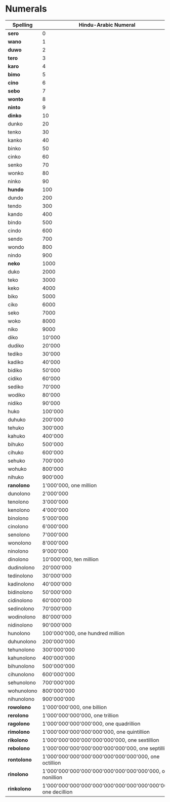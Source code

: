 # Numerals

| Spelling | Hindu-Arabic Numeral |
|----------|----------------------|
| **sero** | 0 |
| **wano** | 1 |
| **duwo** | 2 |
| **tero** | 3 |
| **karo** | 4 |
| **bimo** | 5 |
| **cino** | 6 |
| **sebo** | 7 |
| **wonto** | 8 |
| **ninto** | 9 |
| **dinko** | 10 |
| dunko | 20 |
| tenko | 30 |
| kanko | 40 |
| binko | 50 |
| cinko | 60 |
| senko | 70 |
| wonko | 80 |
| ninko | 90 |
| **hundo** | 100 |
| dundo | 200 |
| tendo | 300 |
| kando | 400 |
| bindo | 500 |
| cindo | 600 |
| sendo | 700 |
| wondo | 800 |
| nindo | 900 |
| **neko** | 1000 |
| duko | 2000 |
| teko | 3000 |
| keko | 4000 |
| biko | 5000 |
| ciko | 6000 |
| seko | 7000 |
| woko | 8000 |
| niko | 9000 |
| diko | 10'000 |
| dudiko | 20'000 |
| tediko | 30'000 |
| kadiko | 40'000 |
| bidiko | 50'000 |
| cidiko | 60'000 |
| sediko | 70'000 |
| wodiko | 80'000 |
| nidiko | 90'000 |
| huko | 100'000 |
| duhuko | 200'000 |
| tehuko | 300'000 |
| kahuko | 400'000 |
| bihuko | 500'000 |
| cihuko | 600'000 |
| sehuko | 700'000 |
| wohuko | 800'000 |
| nihuko | 900'000 |
| **ranolono** | 1'000'000, one million |
| dunolono | 2'000'000 |
| tenolono | 3'000'000 |
| kenolono | 4'000'000 |
| binolono | 5'000'000 |
| cinolono | 6'000'000 |
| senolono | 7'000'000 |
| wonolono | 8'000'000 |
| ninolono | 9'000'000 |
| dinolono | 10'000'000, ten million |
| dudinolono | 20'000'000 |
| tedinolono | 30'000'000 |
| kadinolono | 40'000'000 |
| bidinolono | 50'000'000 |
| cidinolono | 60'000'000 |
| sedinolono | 70'000'000 |
| wodinolono | 80'000'000 |
| nidinolono | 90'000'000 |
| hunolono | 100'000'000, one hundred million |
| duhunolono | 200'000'000 |
| tehunolono | 300'000'000 |
| kahunolono | 400'000'000 |
| bihunolono | 500'000'000 |
| cihunolono | 600'000'000 |
| sehunolono | 700'000'000 |
| wohunolono | 800'000'000 |
| nihunolono | 900'000'000 |
| **rowolono** | 1'000'000'000, one billion |
| **rerolono** | 1'000'000'000'000, one trillion |
| **ragolono** | 1'000'000'000'000'000, one quadrillion |
| **rimolono** | 1'000'000'000'000'000'000, one quintillion |
| **rikolono** | 1'000'000'000'000'000'000'000, one sextillion |
| **rebolono** | 1'000'000'000'000'000'000'000'000, one septillion |
| **rontolono** | 1'000'000'000'000'000'000'000'000'000, one octillion |
| **rinolono** | 1'000'000'000'000'000'000'000'000'000'000, one nonillion |
| **rinkolono** | 1'000'000'000'000'000'000'000'000'000'000'000, one decillion |
